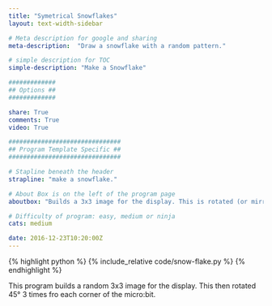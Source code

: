 ```yaml
---
title: "Symetrical Snowflakes"
layout: text-width-sidebar

# Meta description for google and sharing
meta-description:  "Draw a snowflake with a random pattern."

# simple description for TOC
simple-description: "Make a Snowflake"

#############
## Options ##
#############

share: True
comments: True
video: True

###############################
## Program Template Specific ##
###############################

# Stapline beneath the header
strapline: "make a snowflake."

# About Box is on the left of the program page
aboutbox: "Builds a 3x3 image for the display. This is rotated (or mirrored) to fill the whole display."

# Difficulty of program: easy, medium or ninja
cats: medium

date: 2016-12-23T10:20:00Z
---
```


{% highlight python %}
{% include_relative code/snow-flake.py %}
{% endhighlight %}

This program builds a random 3x3 image for the display. This then rotated 45&deg; 3 times fro each corner of the micro:bit.
